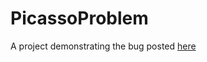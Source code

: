 # PicassoProblem

A project demonstrating the bug posted [here](https://github.com/square/picasso/issues/1202)